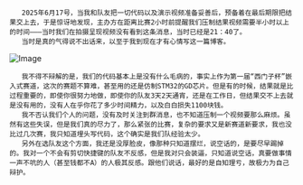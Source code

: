        2025年6月17号，当我和队友把一切代码以及演示视频准备妥善后，预备着在最后期限把结果交上去，于是惊讶地发现，主办方在距离比赛2小时前提醒我们压制结果视频需要半小时以上的时间———当时我们在拍摄呈现视频没有看到这条消息，当时已经是21：40了。  
       当时是真的气得说不出话来，以至于我到现在才有心情写这一篇博客。

![Image](https://github.com/user-attachments/assets/c9e83dae-96b5-4720-ae7a-10ed17f140e3)

       我不得不辩解的是，我们的代码基本上是没有什么毛病的，事实上作为第一届“西门子杯”嵌入式赛道，这次的赛题不算难，甚至用的还是仿制STM32的GD芯片。但是有的时候，结果就是比过程重要的，即使你很努力地做，即使你的队友3天2天通宵，还是在工作日，但结果交不上去就是没有用的，没有人在乎你花了多少时间精力，以及白白损失1100块钱。  
       我不否认我们个人的问题，没有及时关注到群消息，也不知道压制一个视频要那么麻烦。虽然有这些失误，但是我们真的尽力了，那么紧张的比赛，复杂的要求又是新赛道新要求，我也没比过几次赛，我只知道埋头写代码，这个确实是我们队经验太少。  
       另外在选队友这个方面，我还是没厚脸皮，像那种只知道摆烂，说空话的，是要尽早踢掉的。我对一个不会有剪切快捷键的队友不反感，但是我对只会装逼，只知道说空话，真要做事情一声不吭的人（甚至钱都不A）的人极其反感。跟他们说话，最好的是自知理亏，故极力为自己辩护。